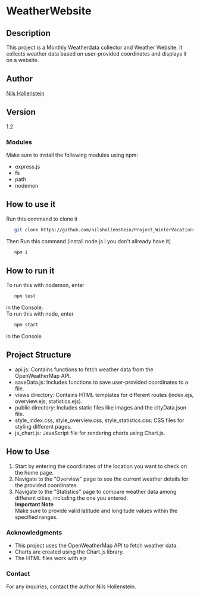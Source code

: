 # WeatherWebsite  
## Description  

This project is a Monthly Weatherdata collector and Weather Website. It collects weather data based on user-provided coordinates and displays it on a website.  

## Author  
[Nils Hollenstein](https://github.com/nilshollenstein)
## Version  
1.2  
### Modules  
Make sure to install the following modules using npm:  

- express.js
- fs
- path
- nodemon
## How to use it
Run this command to clone it
``` bash
   git clone https://github.com/nilshollenstein/Project_WinterVacations.git
 ```  
Then Run this command (install node.js i you don't allready have it)
``` bash
   npm i
 ```

## How to run it  
To run this with nodemon, enter  
``` bash
   npm test
 ```
in the Console.  
To run this with node, enter  
``` bash
   npm start
 ```
in the Console
## Project Structure  
- api.js: Contains functions to fetch weather data from the OpenWeatherMap API.  
- saveData.js: Includes functions to save user-provided coordinates to a file.  
- views directory: Contains HTML templates for different routes (index.ejs, overview.ejs, statistics.ejs).  
- public directory: Includes static files like images and the cityData.json file.  
- style_index.css, style_overview.css, style_statistics.css: CSS files for styling different pages.  
- js_chart.js: JavaScript file for rendering charts using Chart.js.  
## How to Use  
1. Start by entering the coordinates of the location you want to check on the home page.  
2. Navigate to the "Overview" page to see the current weather details for the provided coordinates.  
3. Navigate to the "Statistics" page to compare weather data among different cities, including the one you entered.    
**Important Note**  
Make sure to provide valid latitude and longitude values within the specified ranges.  
### Acknowledgments  
- This project uses the OpenWeatherMap API to fetch weather data.  
- Charts are created using the Chart.js library.
- The HTML files work with ejs
### Contact    
For any inquiries, contact the author Nils Hollenstein.  
